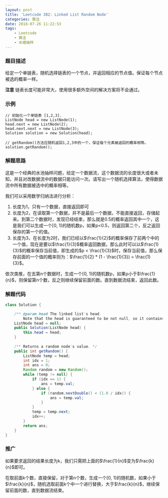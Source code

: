 ```yaml
---
layout: post
title: 'Leetcode 382: Linked List Random Node'
categories: 算法
date: 2018-07-26 11:22:53
tags:
    - Leetcode
    - 算法
    - 水塘抽样
---
```

### 题目描述
给定一个单链表，随机选择链表的一个节点，并返回相应的节点值。保证每个节点被选的概率一样。

**注意**
链表长度可能非常大，使用很多额外空间的解决方案将不会通过。

<!-- more -->

### 示例
```shell
// 初始化一个单链表 [1,2,3].
ListNode head = new ListNode(1);
head.next = new ListNode(2);
head.next.next = new ListNode(3);
Solution solution = new Solution(head);

// getRandom()方法应随机返回1,2,3中的一个，保证每个元素被返回的概率相等。
solution.getRandom();
```
### 解题思路
这是一个经典的水池抽样问题，给定一个数据流，这个数据流的长度很大或者未知，并且对改数据流中的数据只能访问一次。请写出一个随机选择算法，使得数据流中所有数据被选中的概率相等。

我们可以采用数学归纳法进行分析：
1) 长度为1，只有一个数据，直接返回即可
2) 长度为2，在读取第一个数据，并不是最后一个数据，不能直接返回，存储起来。到第二个数据时，发现已经结束，那么就是0.5的概率返回其中一个，这是我们可以生成一个[0, 1)的随机数p，如果p<0.5，则返回第二个，反之返回保存的第一个的值。
3) 长度为3，在长度为2时，我们已经以$\frac{1}{2}$的概率保存了前两个中的一个值，现在是要以$\frac{1}{3}$概率返回数据，那么此时可以以$\frac{1}{3}$的概率保存当前值，即生成的$p < \frac{1}{3}$时，保存当前值，那么保存前面的一个值的概率则为：$\frac{1}{2} * (1 - \frac{1}{3}) = \frac{1}{3}$。

依次类推，在去第n个数据时，生成一个[0, 1)的随机数p，如果p小于$\frac{1}{n}$，则保留第n个数，反之则继续保留前面的数。直到数据流结束，返回此数。

### 解题代码
```Java
class Solution {

    /** @param head The linked list's head.
        Note that the head is guaranteed to be not null, so it contains at least one node. */
    ListNode head = null;
    public Solution(ListNode head) {
        this.head = head;
    }
    
    /** Returns a random node's value. */
    public int getRandom() {
        ListNode temp = head;
        int idx = 1;
        int ans = 0;
        Random random = new Random();
        while (temp != null) {
            if (idx == 1) {
                ans = temp.val;
            } else {
                if (random.nextDouble() < (1.0 / idx)) {
                    ans = temp.val;
                }
            }
            temp = temp.next;
            idx++;
        }
        return ans;
    }
}

```

### 推广
如果要求返回的结果长度为k，我们只需把上面的$\frac{1}{n}$变为$\frac{k}{n}$即可。

在取前面k个数，直接保留，对于第n个数，生成一个[0, 1)的随机数，如果小于$\frac{k}{n}$，随机选取前面k个中一个进行替换，大于$\frac{k}{n}$，继续保留前面的数，直到数据流结束。